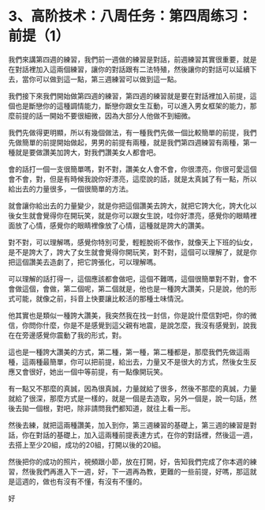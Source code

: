 # 3、高阶技术：八周任务：第四周练习：前提（1）

我們來講第四週的練習，我們前一週做的練習是對話，前週練習其實很重要，就是在對話裡加入這兩個練習，讓你的對話跟有二法特殖，然後讓你的對話可以延續下去，當你可以做到這一點，第三週練習可以做到這一點。

我們接下來我們開始做第四週的練習，第四週的練習就是要在對話裡加入前提，這個也是斷戀你的這種調情能力，斷戀你跟女生互動，可以進入男女框架的能力，那麼前提的話一開始不要很細微，因為大部分人他做不到細微。

我們先做得更明顯，所以有幾個做法，有一種我們先做一個比較簡單的前提，我們先做簡單的前提開始做起，男男的前提有兩種，就是我們第四週練習有兩種，第一種就是要做讚美加誇大，對我們讚美女人都會吧。

會的話打一個一支很簡單嗎，對不對，讚美女人會不會，你很漂亮，你很可愛這個會不會，對，但是有時候我說你好漂亮，這麼說的話，就是太真誠了有一點，所以給出去的力量很多，一個很簡單的方法。

就會讓你給出去的力量變少，就是你把這個讚美去誇大，就把它誇大化，誇大化以後女生就會覺得你在開玩笑，就是你可以跟女生說，哇你好漂亮，感覺你的眼睛裡面放了心情，感覺你的眼睛裡像放了心情，這種就是誇大的讚美。

對不對，可以理解嗎，感覺你特別可愛，輕輕脫術不做作，就像天上下班的仙女，是不是誇大了，誇大了女生就會覺得你開玩笑，對不對，這個可以理解了，就是你把這個讚美去造劇了，把它誇張化，可以理解嗎。

可以理解的話打得一，這個應該都會做吧，這個不難嗎，這個很簡單對不對，會不會做這個，會做，第二個呢，第二個就是，他也是一種誇大讚美，只是說，他的形式可能，就像之前，抖音上快要讓比較活的那種土味情況。

他其實也是類似一種誇大讚美，我突然我在找一封信，你是說什麼信對吧，你的微信，你問你什麼，你是不是感覺到這父親有地震，是說怎麼，我沒有感覺到，說我在在旁邊感覺你震動了我的形式，對。

這也是一種誇大讚美的方式，第二種，第一種，第二種都是，那麼我們先做這兩種，這兩種最簡單，你可以把前提，給出去，力量又不是很大的方式，然後女生反應又會很好，她出一個中等前提，有一點像開玩笑。

有一點又不那麼的真誠，因為很真誠，力量就給了很多，然後不那麼的真誠，力量就給了很深，那麼方式是一樣的，就是一個是去造取，另外一個是，說一句話，然後去拋一個根，對吧，除非請問我們都知道，就往上看一形。

然後去練，就把這兩種讚美，加入到你，第三週練習的基礎上，第三週的練習是對話，你在對話的基礎上，加入這兩種前提表達方式，在你的對話裡，然後這一週，去搭上至少20組，成功的20組，打開以後的20組。

然後把你的成功的照片，視頻跟小節，放在打開，好，告知我們完成了你本週的練習，然後我們再進入下一週，好，下一週再為教，更難的一些前提，好嗎，那這就是這週的，做也有沒有不懂，有沒有不懂的。

好